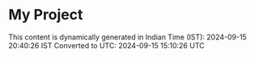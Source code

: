 # My Project

This content is dynamically generated in Indian Time (IST): 2024-09-15 20:40:26 IST
Converted to UTC: 2024-09-15 15:10:26 UTC
